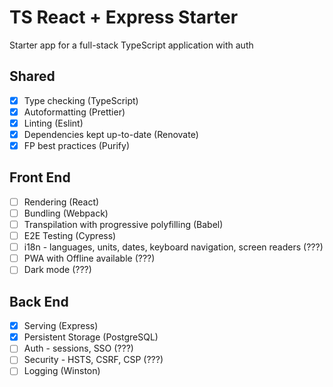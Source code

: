 # TS React + Express Starter

Starter app for a full-stack TypeScript application with auth

## Shared

- [x] Type checking (TypeScript)
- [x] Autoformatting (Prettier)
- [x] Linting (Eslint)
- [x] Dependencies kept up-to-date (Renovate)
- [x] FP best practices (Purify)

## Front End

- [ ] Rendering (React)
- [ ] Bundling (Webpack)
- [ ] Transpilation with progressive polyfilling (Babel)
- [ ] E2E Testing (Cypress)
- [ ] i18n - languages, units, dates, keyboard navigation, screen readers (???)
- [ ] PWA with Offline available (???)
- [ ] Dark mode (???)

## Back End

- [x] Serving (Express)
- [x] Persistent Storage (PostgreSQL)
- [ ] Auth - sessions, SSO (???)
- [ ] Security - HSTS, CSRF, CSP (???)
- [ ] Logging (Winston)
